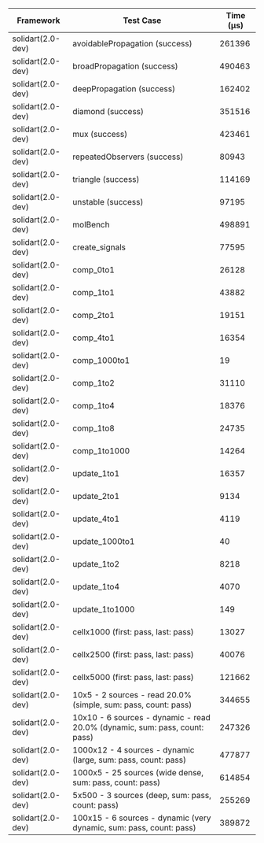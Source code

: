 | Framework | Test Case | Time (μs) |
| --- | --- | --- |
| solidart(2.0-dev) | avoidablePropagation (success) | 261396 |
| solidart(2.0-dev) | broadPropagation (success) | 490463 |
| solidart(2.0-dev) | deepPropagation (success) | 162402 |
| solidart(2.0-dev) | diamond (success) | 351516 |
| solidart(2.0-dev) | mux (success) | 423461 |
| solidart(2.0-dev) | repeatedObservers (success) | 80943 |
| solidart(2.0-dev) | triangle (success) | 114169 |
| solidart(2.0-dev) | unstable (success) | 97195 |
| solidart(2.0-dev) | molBench | 498891 |
| solidart(2.0-dev) | create_signals | 77595 |
| solidart(2.0-dev) | comp_0to1 | 26128 |
| solidart(2.0-dev) | comp_1to1 | 43882 |
| solidart(2.0-dev) | comp_2to1 | 19151 |
| solidart(2.0-dev) | comp_4to1 | 16354 |
| solidart(2.0-dev) | comp_1000to1 | 19 |
| solidart(2.0-dev) | comp_1to2 | 31110 |
| solidart(2.0-dev) | comp_1to4 | 18376 |
| solidart(2.0-dev) | comp_1to8 | 24735 |
| solidart(2.0-dev) | comp_1to1000 | 14264 |
| solidart(2.0-dev) | update_1to1 | 16357 |
| solidart(2.0-dev) | update_2to1 | 9134 |
| solidart(2.0-dev) | update_4to1 | 4119 |
| solidart(2.0-dev) | update_1000to1 | 40 |
| solidart(2.0-dev) | update_1to2 | 8218 |
| solidart(2.0-dev) | update_1to4 | 4070 |
| solidart(2.0-dev) | update_1to1000 | 149 |
| solidart(2.0-dev) | cellx1000 (first: pass, last: pass) | 13027 |
| solidart(2.0-dev) | cellx2500 (first: pass, last: pass) | 40076 |
| solidart(2.0-dev) | cellx5000 (first: pass, last: pass) | 121662 |
| solidart(2.0-dev) | 10x5 - 2 sources - read 20.0% (simple, sum: pass, count: pass) | 344655 |
| solidart(2.0-dev) | 10x10 - 6 sources - dynamic - read 20.0% (dynamic, sum: pass, count: pass) | 247326 |
| solidart(2.0-dev) | 1000x12 - 4 sources - dynamic (large, sum: pass, count: pass) | 477877 |
| solidart(2.0-dev) | 1000x5 - 25 sources (wide dense, sum: pass, count: pass) | 614854 |
| solidart(2.0-dev) | 5x500 - 3 sources (deep, sum: pass, count: pass) | 255269 |
| solidart(2.0-dev) | 100x15 - 6 sources - dynamic (very dynamic, sum: pass, count: pass) | 389872 |
